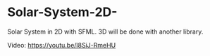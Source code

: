 # Solar-System-2D-
Solar System in 2D with SFML. 3D will be done with another library.

Video: https://youtu.be/l8SiJ-RmeHU
